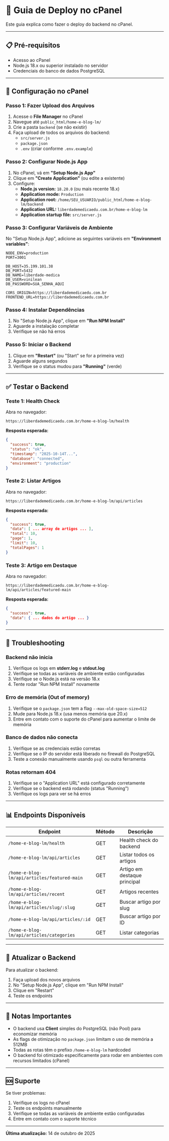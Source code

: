 # 🚀 Guia de Deploy no cPanel

Este guia explica como fazer o deploy do backend no cPanel.

---

## 📋 Pré-requisitos

- Acesso ao cPanel
- Node.js 18.x ou superior instalado no servidor
- Credenciais do banco de dados PostgreSQL

---

## 🔧 Configuração no cPanel

### Passo 1: Fazer Upload dos Arquivos

1. Acesse o **File Manager** no cPanel
2. Navegue até `public_html/home-e-blog-lm/`
3. Crie a pasta `backend` (se não existir)
4. Faça upload de todos os arquivos do backend:
   - `src/server.js`
   - `package.json`
   - `.env` (criar conforme `.env.example`)

### Passo 2: Configurar Node.js App

1. No cPanel, vá em **"Setup Node.js App"**
2. Clique em **"Create Application"** (ou edite a existente)
3. Configure:
   - **Node.js version:** `18.20.0` (ou mais recente 18.x)
   - **Application mode:** `Production`
   - **Application root:** `/home/SEU_USUARIO/public_html/home-e-blog-lm/backend`
   - **Application URL:** `liberdademedicaedu.com.br/home-e-blog-lm`
   - **Application startup file:** `src/server.js`

### Passo 3: Configurar Variáveis de Ambiente

No "Setup Node.js App", adicione as seguintes variáveis em **"Environment variables"**:

```
NODE_ENV=production
PORT=3001

DB_HOST=35.199.101.38
DB_PORT=5432
DB_NAME=liberdade-medica
DB_USER=vinilean
DB_PASSWORD=SUA_SENHA_AQUI

CORS_ORIGIN=https://liberdademedicaedu.com.br
FRONTEND_URL=https://liberdademedicaedu.com.br
```

### Passo 4: Instalar Dependências

1. No "Setup Node.js App", clique em **"Run NPM Install"**
2. Aguarde a instalação completar
3. Verifique se não há erros

### Passo 5: Iniciar o Backend

1. Clique em **"Restart"** (ou "Start" se for a primeira vez)
2. Aguarde alguns segundos
3. Verifique se o status mudou para **"Running"** (verde)

---

## ✅ Testar o Backend

### Teste 1: Health Check

Abra no navegador:
```
https://liberdademedicaedu.com.br/home-e-blog-lm/health
```

**Resposta esperada:**
```json
{
  "success": true,
  "status": "ok",
  "timestamp": "2025-10-14T...",
  "database": "connected",
  "environment": "production"
}
```

### Teste 2: Listar Artigos

Abra no navegador:
```
https://liberdademedicaedu.com.br/home-e-blog-lm/api/articles
```

**Resposta esperada:**
```json
{
  "success": true,
  "data": [ ... array de artigos ... ],
  "total": 10,
  "page": 1,
  "limit": 10,
  "totalPages": 1
}
```

### Teste 3: Artigo em Destaque

Abra no navegador:
```
https://liberdademedicaedu.com.br/home-e-blog-lm/api/articles/featured-main
```

**Resposta esperada:**
```json
{
  "success": true,
  "data": { ... dados do artigo ... }
}
```

---

## 🐛 Troubleshooting

### Backend não inicia

1. Verifique os logs em **stderr.log** e **stdout.log**
2. Verifique se todas as variáveis de ambiente estão configuradas
3. Verifique se o Node.js está na versão 18.x
4. Tente rodar "Run NPM Install" novamente

### Erro de memória (Out of memory)

1. Verifique se o `package.json` tem a flag `--max-old-space-size=512`
2. Mude para Node.js 18.x (usa menos memória que 20.x)
3. Entre em contato com o suporte do cPanel para aumentar o limite de memória

### Banco de dados não conecta

1. Verifique se as credenciais estão corretas
2. Verifique se o IP do servidor está liberado no firewall do PostgreSQL
3. Teste a conexão manualmente usando `psql` ou outra ferramenta

### Rotas retornam 404

1. Verifique se o "Application URL" está configurado corretamente
2. Verifique se o backend está rodando (status "Running")
3. Verifique os logs para ver se há erros

---

## 📊 Endpoints Disponíveis

| Endpoint | Método | Descrição |
|----------|--------|-----------|
| `/home-e-blog-lm/health` | GET | Health check do backend |
| `/home-e-blog-lm/api/articles` | GET | Listar todos os artigos |
| `/home-e-blog-lm/api/articles/featured-main` | GET | Artigo em destaque principal |
| `/home-e-blog-lm/api/articles/recent` | GET | Artigos recentes |
| `/home-e-blog-lm/api/articles/slug/:slug` | GET | Buscar artigo por slug |
| `/home-e-blog-lm/api/articles/:id` | GET | Buscar artigo por ID |
| `/home-e-blog-lm/api/articles/categories` | GET | Listar categorias |

---

## 🔄 Atualizar o Backend

Para atualizar o backend:

1. Faça upload dos novos arquivos
2. No "Setup Node.js App", clique em "Run NPM Install"
3. Clique em "Restart"
4. Teste os endpoints

---

## 📝 Notas Importantes

- O backend usa **Client** simples do PostgreSQL (não Pool) para economizar memória
- As flags de otimização no `package.json` limitam o uso de memória a 512MB
- Todas as rotas têm o prefixo `/home-e-blog-lm` hardcoded
- O backend foi otimizado especificamente para rodar em ambientes com recursos limitados (cPanel)

---

## 🆘 Suporte

Se tiver problemas:

1. Verifique os logs no cPanel
2. Teste os endpoints manualmente
3. Verifique se todas as variáveis de ambiente estão configuradas
4. Entre em contato com o suporte técnico

---

**Última atualização:** 14 de outubro de 2025

